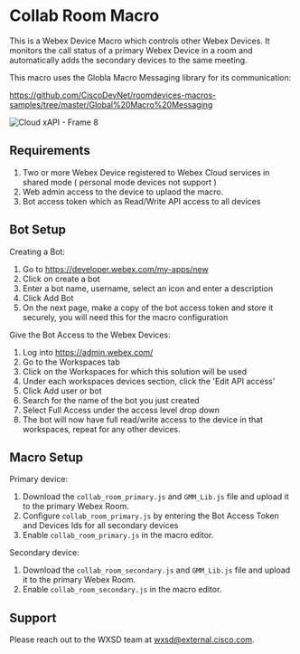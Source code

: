# Collab Room Macro
This is a Webex Device Macro which controls other Webex Devices. It monitors the call status of a primary Webex Device in a room and automatically adds the secondary devices to the same meeting.

This macro uses the Globla Macro Messaging library for its communication:

https://github.com/CiscoDevNet/roomdevices-macros-samples/tree/master/Global%20Macro%20Messaging


![Cloud xAPI - Frame 8](https://user-images.githubusercontent.com/21026209/186166235-3c064cfb-4194-4de8-9e85-05d1a4a79166.jpg)

## Requirements

1. Two or more Webex Device registered to Webex Cloud services in shared mode ( personal mode devices not support )
2. Web admin access to the device to uplaod the macro.
3. Bot access token which as Read/Write API access to all devices

## Bot Setup

Creating a Bot:
1. Go to https://developer.webex.com/my-apps/new
2. Click on create a bot
3. Enter a bot name, username, select an icon and enter a description
4. Click Add Bot
5. On the next page, make a copy of the bot access token and store it securely, you will need this for the macro configuration

Give the Bot Access to the Webex Devices:
1. Log into https://admin.webex.com/
2. Go to the Workspaces tab
3. Click on the Workspaces for which this solution will be used
4. Under each workspaces devices section, click the 'Edit API access'
5. Click Add user or bot
6. Search for the name of the bot you just created
7. Select Full Access under the access level drop down
8. The bot will now have full read/write access to the device in that workspaces, repeat for any other devices.


## Macro Setup

Primary device:
1. Download the ``collab_room_primary.js`` and ``GMM_Lib.js``  file and upload it to the primary Webex Room.
2. Configure ``collab_room_primary.js`` by entering the Bot Access Token and Devices Ids for all secondary devices
3. Enable ``collab_room_primary.js`` in the macro editor.

Secondary device:
1. Download the ``collab_room_secondary.js`` and ``GMM_Lib.js``  file and upload it to the primary Webex Room.
2. Enable ``collab_room_secondary.js`` in the macro editor.

## Support

Please reach out to the WXSD team at [wxsd@external.cisco.com](mailto:wxsd@external.cisco.com?subject=collab-room-macro).
